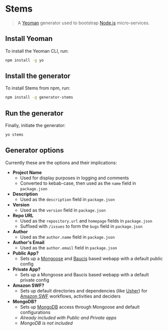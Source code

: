 # Stems
> A [Yeoman](http://yeoman.io/) generator used to bootstrap [Node.js](https://nodejs.org/en/) micro-services. 

## Install Yeoman

To install the Yeoman CLI, run:

```bash
npm install -g yo
```

## Install the generator

To install Stems from npm, run:

```bash
npm install -g generator-stems
```

## Run the generator

Finally, initiate the generator:

```bash
yo stems
```
## Generator options

Currently these are the options and their implications:

+ **Project Name**
  + Used for display purposes in logging and comments
  + Converted to kebab-case, then used as the `name` field in `package.json`
+ **Description**
  + Used as the `description` field in `package.json`
+ **Version**
  + Used as the `version` field in `package.json`
+ **Repo URL**
  + Used as the `repository.url` and `homepage` fields in `package.json`
  + Suffixed with `/issues` to form the `bugs` field in `package.json`
+ **Author**
  + Used as the `author.name` field in `package.json`
+ **Author's Email**
  + Used as the `author.email` field in `package.json`
+ **Public App?**
  + Sets up a [Mongoose](http://mongoosejs.com/docs/) and [Baucis](https://github.com/wprl/baucis) based webapp with a default public config
+ **Private App?**
  + Sets up a Mongoose and Baucis based webapp with a default private config
+ **Amazon SWF?**
  + Sets up default directories and dependencies (like [Usher](https://github.com/meltmedia/node-usher)) for [Amazon SWF](https://aws.amazon.com/swf/) workflows, activities and deciders
+ **MongoDB?**
  + Sets up [MongoDB](https://www.mongodb.org/) access through Mongoose and default configurations
  + *Already included with Public and Private apps*
  + *MongoDB is not included*
